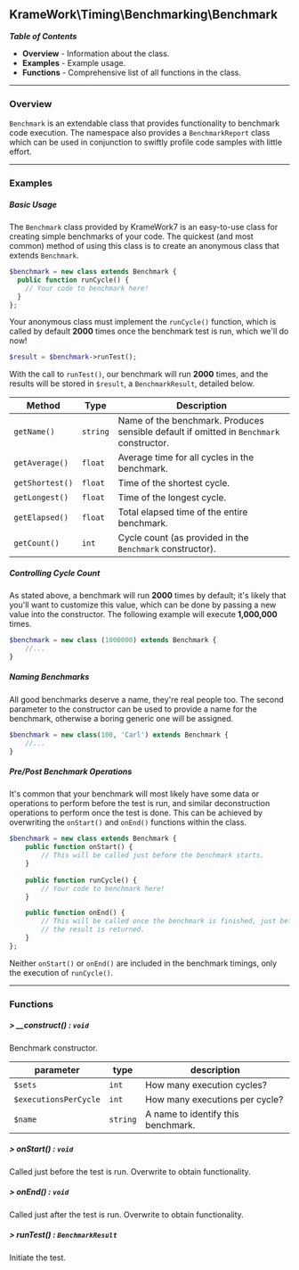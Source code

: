 ## KrameWork\Timing\Benchmarking\Benchmark

***Table of Contents***
* **Overview** - Information about the class.
* **Examples** - Example usage.
* **Functions** - Comprehensive list of all functions in the class.

___
### Overview
`Benchmark` is an extendable class that provides functionality to benchmark code execution. The namespace also provides a `BenchmarkReport` class which can be used in conjunction to swiftly profile code samples with little effort.
___
### Examples
##### Basic Usage
The `Benchmark` class provided by KrameWork7 is an easy-to-use class for creating simple benchmarks of your code. The quickest (and most common) method of using this class is to create an anonymous class that extends `Benchmark`.
```php
$benchmark = new class extends Benchmark {
  public function runCycle() {
  	// Your code to benchmark here!
  }
};
```
Your anonymous class must implement the `runCycle()` function, which is called by default **2000** times once the benchmark test is run, which we'll do now!
```php
$result = $benchmark->runTest();
```
With the call to `runTest()`, our benchmark will run **2000** times, and the results will be stored in `$result`, a `BenchmarkResult`, detailed below.

Method | Type | Description
--- | --- |---
`getName()` | `string` | Name of the benchmark. Produces sensible default if omitted in `Benchmark` constructor.
`getAverage()` | `float` | Average time for all cycles in the benchmark.
`getShortest()` | `float` | Time of the shortest cycle.
`getLongest()` | `float` | Time of the longest cycle.
`getElapsed()` | `float` | Total elapsed time of the entire benchmark.
`getCount()` | `int` | Cycle count (as provided in the `Benchmark` constructor).

##### Controlling Cycle Count
As stated above, a benchmark will run **2000** times by default; it's likely that you'll want to customize this value, which can be done by passing a new value into the constructor. The following example will execute **1,000,000** times.
```php
$benchmark = new class (1000000) extends Benchmark {
	//...
}
```
##### Naming Benchmarks
All good benchmarks deserve a name, they're real people too. The second parameter to the constructor can be used to provide a name for the benchmark, otherwise a boring generic one will be assigned.
```php
$benchmark = new class(100, 'Carl') extends Benchmark {
    //...
}
```
##### Pre/Post Benchmark Operations
It's common that your benchmark will most likely have some data or operations to perform before the test is run, and similar deconstruction operations to perform once the test is done. This can be achieved by overwriting the `onStart()` and `onEnd()` functions within the class.
```php
$benchmark = new class extends Benchmark {
	public function onStart() {
		// This will be called just before the benchmark starts.
	}
	
	public function runCycle() {
		// Your code to benchmark here!
	}

	public function onEnd() {
		// This will be called once the benchmark is finished, just before
		// the result is returned.
	}
};
```
Neither `onStart()` or `onEnd()` are included in the benchmark timings, only the execution of `runCycle()`.
___
### Functions
##### > __construct() : `void`
Benchmark constructor.

parameter | type | description
--- | --- | ---
`$sets` | `int` | How many execution cycles?
`$executionsPerCycle` | `int` | How many executions per cycle?
`$name` | `string` | A name to identify this benchmark.

##### > onStart() : `void`
Called just before the test is run. Overwrite to obtain functionality.

##### > onEnd() : `void`
Called just after the test is run. Overwrite to obtain functionality.

##### > runTest() : `BenchmarkResult`
Initiate the test.